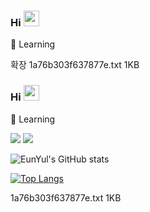 ### Hi <img src="https://media.giphy.com/media/hvRJCLFzcasrR4ia7z/giphy.gif" width="25px">

:dizzy: Learning
<br>
  <p align="left">
확장
1a76b303f637877e.txt
1KB
﻿

### Hi <img src="https://media.giphy.com/media/hvRJCLFzcasrR4ia7z/giphy.gif" width="25px">

:dizzy: Learning
<br>
  <p align="left">
    <img src="https://img.shields.io/badge/C++-000000?style=flat-square&logo=C%2B%2B&logoColor=white"/>
    <img src="https://img.shields.io/badge/Unreal Engine-313131?style=flat-square&logo=Unrealengine&logoColor=white"/>

<br>


![EunYul's GitHub stats](https://github-readme-stats.vercel.app/api?username=JoEunYul&theme=midnight-purple&show_icons=true)

[![Top Langs](https://github-readme-stats.vercel.app/api/top-langs/?username=JoEunYul&layout=compact&theme=midnight-purple)](https://github.com/JoEunYul/github-readme-stats)

1a76b303f637877e.txt
1KB
